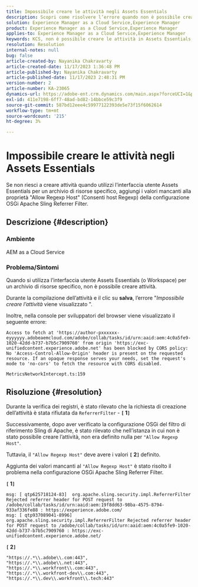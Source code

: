 ```yaml
---
title: Impossibile creare le attività negli Assets Essentials
description: Scopri come risolvere l’errore quando non è possibile creare le attività negli Assets Essentials. Aggiungi valori mancanti alla proprietà "Allow Regexp Host" (Consenti host Regexp).
solution: Experience Manager as a Cloud Service,Experience Manager
product: Experience Manager as a Cloud Service,Experience Manager
applies-to: Experience Manager as a Cloud Service,Experience Manager
keywords: KCS, non è possibile creare le attività in Assets Essentials, AEM as a Cloud Service, Workspace
resolution: Resolution
internal-notes: null
bug: false
article-created-by: Nayanika Chakravarty
article-created-date: 11/17/2023 1:36:48 PM
article-published-by: Nayanika Chakravarty
article-published-date: 11/17/2023 2:48:31 PM
version-number: 2
article-number: KA-23065
dynamics-url: https://adobe-ent.crm.dynamics.com/main.aspx?forceUCI=1&pagetype=entityrecord&etn=knowledgearticle&id=715f8f59-4e85-ee11-8179-6045bd0065b6
exl-id: 411e7198-6ff7-48ad-bd82-14bbce59c3f9
source-git-commit: 587bd12eee4c59977122393de5e73f15f6062614
workflow-type: tm+mt
source-wordcount: '215'
ht-degree: 3%

---
```


# Impossibile creare le attività negli Assets Essentials


Se non riesci a creare attività quando utilizzi l’interfaccia utente Assets Essentials per un archivio di risorse specifico, aggiungi i valori mancanti alla proprietà &quot;Allow Regexp Host&quot; (Consenti host Regexp) della configurazione OSGi Apache Sling Referrer Filter.

## Descrizione {#description}


### Ambiente

AEM as a Cloud Service

### Problema/Sintomi

Quando si utilizza l’interfaccia utente Assets Essentials (o Workspace) per un archivio di risorse specifico, non è possibile creare attività.

Durante la compilazione dell’attività e il clic su <b>salva</b>, l’errore &quot;*Impossibile creare l’attività* viene visualizzato &quot;.

Inoltre, nella console per sviluppatori del browser viene visualizzato il seguente errore:


```
Access to fetch at 'https://author-pxxxxxx-eyyyyyy.adobeaemcloud.com/adobe/collab/tasks/id/urn:aaid:aem:4c0a5fe9-1020-42dd-b737-b7b5c7909760' from origin 'https://exc-unifiedcontent.experience.adobe.net' has been blocked by CORS policy: 
No 'Access-Control-Allow-Origin' header is present on the requested resource. If an opaque response serves your needs, set the request's mode to 'no-cors' to fetch the resource with CORS disabled.

MetricsNetworkIntercept.ts:159
```



## Risoluzione {#resolution}


Durante la verifica dei registri, è stato rilevato che la richiesta di creazione dell’attività è stata rifiutata da `ReferrerFilter` - <b>`[` 1`]` </b>

Successivamente, dopo aver verificato la configurazione OSGi del filtro di riferimento Sling di Apache, è stato rilevato che nell’istanza in cui non è stato possibile creare l’attività, non era definito nulla per `"Allow Regexp Host"`.

Tuttavia, il `"Allow Regexp Host"` deve avere i valori <b>`[` 2`]` </b> definito.

Aggiunta dei valori mancanti al `"Allow Regexp Host"` è stato risolto il problema nella configurazione OSGi Apache Sling Referrer Filter.

<b>`[` 1`]` </b>


```
msg: [ qtp625718124-83]  org.apache.sling.security.impl.ReferrerFilter Rejected referrer header for POST request to /adobe/collab/tasks/id/urn:aaid:aem:19f8dd63-98ba-4575-8794-933af336fe88 : https://experience.adobe.com/
msg: [ qtp937089041-8996]  org.apache.sling.security.impl.ReferrerFilter Rejected referrer header for POST request to /adobe/collab/tasks/id/urn:aaid:aem:4c0a5fe9-1020-42dd-b737-b7b5c7909760 : https://exc-unifiedcontent.experience.adobe.net/
```


<b>`[` 2`]` </b>


```
"https://.*\\.adobe\\.com:443",
"https://.*\\.adobe\\.net:443",
"https://.*\\.workfront\\.com:443",
"https://.*\\.workfront-dev\\.com:443",
"https://.*\\.dev\\.workfront\\.tech:443"
```
